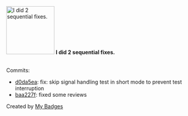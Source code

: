<img src="https://my-badges.github.io/my-badges/fix-2.png" alt="I did 2 sequential fixes." title="I did 2 sequential fixes." width="128">
<strong>I did 2 sequential fixes.</strong>
<br><br>

Commits:

- <a href="https://github.com/VatsalSy/CloudPull/commit/d0da5ea7416541b757e948d50bdac74b09ba2ae1">d0da5ea</a>: fix: skip signal handling test in short mode to prevent test interruption
- <a href="https://github.com/VatsalSy/CloudPull/commit/baa227ff5972d11a2746eec55cd3053a1be4493a">baa227f</a>: fixed some reviews


Created by <a href="https://github.com/my-badges/my-badges">My Badges</a>